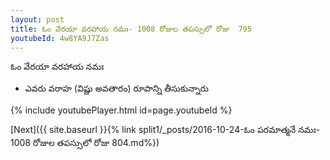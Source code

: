 ```yaml
---
layout: post
title: ఓం వేరయా వరహాయ నమః- 1008 రోజుల తపస్సులో రోజు  795
youtubeId: 4w8YA9J7Zas
---
```

 
 
 ఓం వేరయా వరహాయ నమః  
 
 -  ఎవరు వరాహ (విష్ణు అవతారం) రూపాన్ని తీసుకున్నారు 
 
  
 
  
 
 
 
 
 
 


{% include youtubePlayer.html id=page.youtubeId %}
 
[Next]({{ site.baseurl }}{% link  split1/_posts/2016-10-24-ఓం పరమాత్మనే నమః- 1008 రోజుల తపస్సులో రోజు  804.md%})
 

